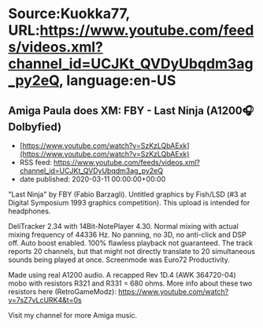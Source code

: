 # Source:Kuokka77, URL:https://www.youtube.com/feeds/videos.xml?channel_id=UCJKt_QVDyUbqdm3ag_py2eQ, language:en-US

## Amiga Paula does XM: FBY - Last Ninja (A1200🎧Dolbyfied)
 - [https://www.youtube.com/watch?v=SzKzLQbAExk](https://www.youtube.com/watch?v=SzKzLQbAExk)
 - RSS feed: https://www.youtube.com/feeds/videos.xml?channel_id=UCJKt_QVDyUbqdm3ag_py2eQ
 - date published: 2020-03-11 00:00:00+00:00

"Last Ninja" by FBY (Fabio Barzagli). Untitled graphics by Fish/LSD (#3 at Digital Symposium 1993 graphics competition). This upload is intended for headphones.

DeliTracker 2.34 with 14Bit-NotePlayer 4.30. Normal mixing with actual mixing frequency of 44336 Hz. No panning, no 3D, no anti-click and DSP off. Auto boost enabled. 100% flawless playback not guaranteed. The track reports 20 channels, but that might not directly translate to 20 simultaneous sounds being played at once. Screenmode was Euro72 Productivity.

Made using real A1200 audio. A recapped Rev 1D.4 (AWK 364720-04) mobo with resistors R321 and R331 = 680 ohms. More info about these two resistors here (RetroGameModz):
https://www.youtube.com/watch?v=7sZ7vLcURK4&t=0s

Visit my channel for more Amiga music.

